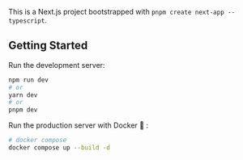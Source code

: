 This is a Next.js project bootstrapped with `pnpm create next-app --typescript`.

## Getting Started

Run the development server:

```bash
npm run dev
# or
yarn dev
# or
pnpm dev
```

Run the production server with Docker 🐳 :

```bash
# docker compose
docker compose up --build -d

```
